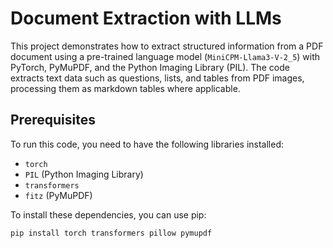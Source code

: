 # Document Extraction with LLMs

This project demonstrates how to extract structured information from a PDF document using a pre-trained language model (`MiniCPM-Llama3-V-2_5`) with PyTorch, PyMuPDF, and the Python Imaging Library (PIL). The code extracts text data such as questions, lists, and tables from PDF images, processing them as markdown tables where applicable. 

## Prerequisites

To run this code, you need to have the following libraries installed:

- `torch`
- `PIL` (Python Imaging Library)
- `transformers`
- `fitz` (PyMuPDF)

To install these dependencies, you can use pip:

```bash
pip install torch transformers pillow pymupdf
